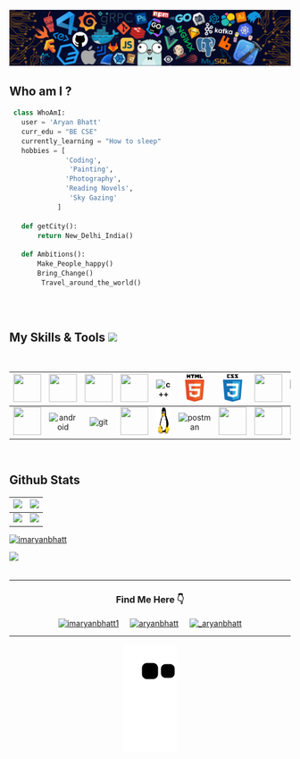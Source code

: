 ![Github Banner](https://github.com/aryanbhatt1/aryanbhatt1/blob/main/banner.png)

## Who am I ?

 ```python
  class WhoAmI:
    user = 'Aryan Bhatt'
	curr_edu = "BE CSE"
    currently_learning = "How to sleep"
	hobbies = [
		       'Coding',
                'Painting',
		       'Photography',
		       'Reading Novels',
                'Sky Gazing'
		     ]
	
	def getCity():
		return New_Delhi_India()
	 
	def Ambitions():
		Make_People_happy()
		Bring_Change()
         Travel_around_the_world()
        
 ```
<br>
<h2> My Skills & Tools <img src = "https://media2.giphy.com/media/QssGEmpkyEOhBCb7e1/giphy.gif?cid=ecf05e47a0n3gi1bfqntqmob8g9aid1oyj2wr3ds3mg700bl&rid=giphy.gif" width = 32px> </h2>
<br>

|<img src="https://raw.githubusercontent.com/rahulbanerjee26/githubAboutMeGenerator/main/icons/python.svg" width=50 height="50" /> | <img src="https://raw.githubusercontent.com/rahulbanerjee26/githubAboutMeGenerator/main/icons/javascript.svg" height="50" width=50> | <img src="https://www.vectorlogo.zone/logos/java/java-vertical.svg" width="50" height="50"/> | <img src="https://img.icons8.com/color/48/000000/c-programming.png" height="50" width="50"/> | <img src="https://raw.githubusercontent.com/coderjojo/coderjojo/master/img/cpp.png" alt="c++" width="50" height="50" />  | <img src="https://raw.githubusercontent.com/devicons/devicon/master/icons/html5/html5-original-wordmark.svg" alt="html5" width="50" height="50" /> | <img src="https://raw.githubusercontent.com/devicons/devicon/master/icons/css3/css3-original-wordmark.svg" alt="css3" height="50" width="50"/>| <img src="https://img.icons8.com/color/48/000000/intellij-idea.png" height="50" width="50"/> | <img src="https://www.vectorlogo.zone/logos/sqlite/sqlite-icon.svg" alt="sqlite" width="50" height="50" >  |<img src="https://img.icons8.com/color/48/000000/pycharm.png" height="50" width="50"/> | <img src="https://www.vectorlogo.zone/logos/mysql/mysql-ar21.svg" alt="mysql" height="50" width="50"> | <img src="https://www.vectorlogo.zone/logos/mongodb/mongodb-icon.svg" alt="mongodb" height="50" width="50"> | <img src="https://www.vectorlogo.zone/logos/firebase/firebase-icon.svg" alt="firebase" height="50" width="50"> | <img src="https://www.vectorlogo.zone/logos/getbootstrap/getbootstrap-icon.svg" alt="boostrap" height="50" width="50"> | 
|:-:|:-:|:-:|:-:|:-:|:-:|:-:|:-:|:-:|:-:|:-:|:-:|:-:|:-:|
|<img src="https://img.icons8.com/color/48/000000/webstorm.png" height="50" width="50"/>| <img src="https://www.vectorlogo.zone/logos/android/android-icon.svg" alt="android" width="50" height="50"> | <img src="https://www.vectorlogo.zone/logos/git-scm/git-scm-icon.svg" alt="git" width="50" height="50">  | <img src="https://img.icons8.com/color/48/000000/windows-11.png" width="50" height="50"/>|<img src="https://raw.githubusercontent.com/devicons/devicon/master/icons/linux/linux-original.svg" alt="linux" width="50" height="50">  | <img src="https://www.vectorlogo.zone/logos/visualstudio_code/visualstudio_code-icon.svg" alt="postman" width="50" height="50">|<img src="https://img.icons8.com/color/48/000000/c-sharp-logo-2.png" width="50" height="50"/>| <img src="https://static.djangoproject.com/img/logos/django-logo-negative.svg" height="50" width="50"/>|<img src="https://img.icons8.com/fluency/48/000000/spyder-ide.png" height="50" width="50"/>| <img src="https://cdn.icon-icons.com/icons2/2699/PNG/512/jupyter_logo_icon_169452.png" width="50" height="50"/>| <img src="https://static-00.iconduck.com/assets.00/clion-icon-512x512-tvyolucv.png" height="50" width="50" />
<br>

## Github Stats

<img src="https://github-readme-streak-stats.herokuapp.com?user=aryanbhatt1&theme=tokyonight&date_format=M%20j%5B%2C%20Y%5D">|<img src="https://github-readme-stats.vercel.app/api?username=aryanbhatt1&show_icons=true&theme=tokyonight"/>
|---|---|
<img src="https://github-readme-stats.vercel.app/api/top-langs/?username=aryanbhatt1&layout=compact&theme=tokyonight"/>|<img src="https://github-readme-stats.vercel.app/api/wakatime?username=aryanbhatt1&layout=compact&theme=tokyonight"/>


<p align="left"> 
    <a href="https://twitter.com/imaryanbhatt" target="blank">
        <img src="https://img.shields.io/twitter/follow/imaryanbhatt?logo=twitter&style=for-the-badge" alt="imaryanbhatt"/>
    </a>
</p>
<a href="mailto:aryanbhatt1002@gmail.com?"><img src="https://img.shields.io/badge/gmail-%23DD0031.svg?&style=for-the-badge&logo=gmail&logoColor=white"/></a>
<br><br>
<hr>

<h3 align="center">Find Me Here 👇</h3>
<p align="center">
    <a href="https://twitter.com/imaryanbhatt" target="blank"><img align="center" src="https://img.icons8.com/cute-clipart/64/000000/twitter.png" alt="imaryanbhatt1" height="50" width="50" /></a> &nbsp;&nbsp;&nbsp;
<a href="https://www.linkedin.com/in/aryanbhatt/" target="blank"><img align="center" src="https://img.icons8.com/cute-clipart/64/000000/linkedin.png" alt="aryanbhatt" height="50" width="50" /></a>&nbsp;&nbsp;&nbsp;&nbsp;
<a href="https://instagram.com/_aryanbhatt" target="blank"><img align="center" src="https://img.icons8.com/cute-clipart/64/000000/instagram-new.png" alt="_aryanbhatt" height="50" width="50" /></a>
</p>

<hr>
<p align="center">
  <img src="https://github.com/aryanbhatt1/aryanbhatt1/blob/output/github-contribution-grid-snake.svg" alt="snake"></center>
</p>
